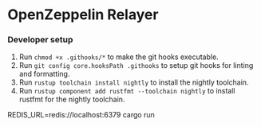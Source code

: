 # OpenZeppelin Relayer


### Developer setup

1. Run `chmod +x .githooks/*` to make the git hooks executable.
2. Run `git config core.hooksPath .githooks` to setup git hooks for linting and formatting.
3. Run `rustup toolchain install nightly` to install the nightly toolchain.
4. Run `rustup component add rustfmt --toolchain nightly` to install rustfmt for the nightly toolchain.


REDIS_URL=redis://localhost:6379 cargo run